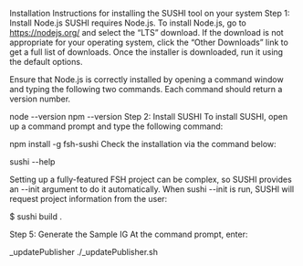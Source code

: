 Installation
Instructions for installing the SUSHI tool on your system
Step 1: Install Node.js
SUSHI requires Node.js. To install Node.js, go to https://nodejs.org/ and select the “LTS” download. If the download is not appropriate for your operating system, click the “Other Downloads” link to get a full list of downloads. Once the installer is downloaded, run it using the default options.

Ensure that Node.js is correctly installed by opening a command window and typing the following two commands. Each command should return a version number.

 node --version
 npm --version
Step 2: Install SUSHI
To install SUSHI, open up a command prompt and type the following command:

 npm install -g fsh-sushi
Check the installation via the command below:

 sushi --help

 Setting up a fully-featured FSH project can be complex, so SUSHI provides an --init argument to do it automatically. When sushi --init is run, SUSHI will request project information from the user:

 $ sushi build .


Step 5: Generate the Sample IG 
At the command prompt, enter:


   _updatePublisher
  ./_updatePublisher.sh
  
